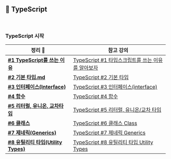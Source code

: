 ## 🌈 TypeScript

​           

### TypeScript 시작

| 정리 🧹                                                       | 참고 강의                                                    |
| ------------------------------------------------------------ | ------------------------------------------------------------ |
| [**#1 TypeScript를 쓰는 이유**](https://github.com/zzummy/TIL/blob/main/TypeScript/%231%20TypeScript%EB%A5%BC%20%EC%93%B0%EB%8A%94%20%EC%9D%B4%EC%9C%A0.md) | [TypeScript #1 타입스크립트를 쓰는 이유를 알아보자 ](https://www.youtube.com/watch?v=5oGAkQsGWkc&list=PLZKTXPmaJk8KhKQ_BILr1JKCJbR0EGlx0) |
| [**#2 기본 타입.md**](https://github.com/zzummy/TIL/blob/main/TypeScript/%232%20%EA%B8%B0%EB%B3%B8%20%ED%83%80%EC%9E%85.md) | [TypeScript #2 기본 타입](https://www.youtube.com/watch?v=70w82P-KiVM&list=PLZKTXPmaJk8KhKQ_BILr1JKCJbR0EGlx0&index=2) |
| [**#3 인터페이스(Interface)**](https://github.com/zzummy/TIL/blob/main/TypeScript/%233%20%EC%9D%B8%ED%84%B0%ED%8E%98%EC%9D%B4%EC%8A%A4(Interface).md) | [TypeScript #3 인터페이스(interface)](https://www.youtube.com/watch?v=OIMPLNICzoc&list=PLZKTXPmaJk8KhKQ_BILr1JKCJbR0EGlx0&index=3) |
| [**#4 함수**](https://github.com/zzummy/TIL/blob/main/TypeScript/%234%20%ED%95%A8%EC%88%98.md) | [TypeScript #4 함수](https://www.youtube.com/watch?v=prfgfj03_VA&list=PLZKTXPmaJk8KhKQ_BILr1JKCJbR0EGlx0&index=4) |
| [**#5 리터럴, 유니온, 교차타입**](https://github.com/zzummy/TIL/blob/main/TypeScript/%235%20%EB%A6%AC%ED%84%B0%EB%9F%B4%2C%20%EC%9C%A0%EB%8B%88%EC%98%A8%2C%20%EA%B5%90%EC%B0%A8%ED%83%80%EC%9E%85.md) | [TypeScript #5 리터럴, 유니온/교차 타입](https://www.youtube.com/watch?v=QZ8TRIJWCGQ&list=PLZKTXPmaJk8KhKQ_BILr1JKCJbR0EGlx0&index=5) |
| [**#6 클래스**](https://github.com/zzummy/TIL/blob/main/TypeScript/%236%20%ED%81%B4%EB%9E%98%EC%8A%A4.md) | [TypeScript #6 클래스 Class](https://www.youtube.com/watch?v=17Oh028Jpis&list=PLZKTXPmaJk8KhKQ_BILr1JKCJbR0EGlx0&index=6) |
| [**#7 제네릭(Generics)**](https://github.com/zzummy/TIL/blob/main/TypeScript/%237%20%EC%A0%9C%EB%84%A4%EB%A6%AD(Generics).md) | [TypeScript #7 제네릭 Generics](https://www.youtube.com/watch?v=pReXmUBjU3E&list=PLZKTXPmaJk8KhKQ_BILr1JKCJbR0EGlx0&index=7) |
| [**#8 유틸리티 타입(Utility Types)**](https://github.com/zzummy/TIL/blob/main/TypeScript/%238%20%EC%9C%A0%ED%8B%B8%EB%A6%AC%ED%8B%B0%20%ED%83%80%EC%9E%85(Utility%20Types).md) | [TypeScript #8 유틸리티 타입 Utility Types](https://www.youtube.com/watch?v=IeXZo-JXJjc&list=PLZKTXPmaJk8KhKQ_BILr1JKCJbR0EGlx0&index=8) |

